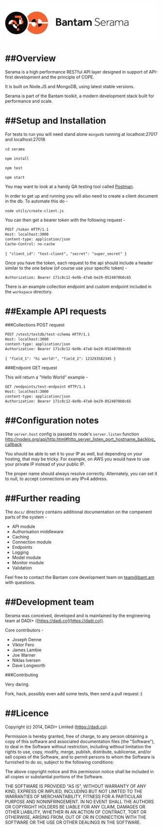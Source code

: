 ![Serama](serama.png)

##Overview
======================

Serama is a high performance RESTful API layer designed in support of API-first development and the principle of COPE.

It is built on Node.JS and MongoDB, using latest stable versions.

Serama is part of the Bantam toolkit, a modern development stack built for performance and scale.

##Setup and Installation
======================

For tests to run you will need stand alone `mongod`s running at localhost:27017 and localhost:27018

`cd serama`

`npm install`

`npm test`

`npm start`

You may want to look at a handy QA testing tool called [Postman](http://www.getpostman.com/).

In order to get up and running you will also need to create a client document in the db.  To automate this do -

`node utils/create-client.js`

You can then get a bearer token with the following request -

    POST /token HTTP/1.1
    Host: localhost:3000
    content-type: application/json
    Cache-Control: no-cache

    { "client_id": "test-client", "secret": "super_secret" }

Once you have the token, each request to the api should include a header similar to the one below (of course use your specific token) -

    Authorization: Bearer 171c8c12-6e9b-47a8-be29-0524070b0c65

There is an example collection endpoint and custom endpoint included in the `workspace` directory.

##Example API requests
======================

###Collections POST request

    POST /vtest/testdb/test-schema HTTP/1.1
    Host: localhost:3000
    content-type: application/json
    Authorization: Bearer 171c8c12-6e9b-47a8-be29-0524070b0c65

    { "field_1": "hi world!", "field_2": 123293582345 }


###Endpoint GET request

This will return a "Hello World" example -

    GET /endpoints/test-endpoint HTTP/1.1
    Host: localhost:3000
    content-type: application/json
    Authorization: Bearer 171c8c12-6e9b-47a8-be29-0524070b0c65

##Configuration notes
======================

The `server.host` config is passed to node's `server.listen` function
http://nodejs.org/api/http.html#http_server_listen_port_hostname_backlog_callback

You should be able to set it to your IP as well, but depending on your hosting, that may be tricky. For example, on AWS you would have to use your private IP instead of your public IP.

The proper name should always resolve correctly. Alternately, you can set it to null, to accept connections on any IPv4 address.

##Further reading
======================

The `docs/` directory contains additional documentation on the compenent parts of the system -

* API module
* Authorisation middleware
* Caching
* Connection module
* Endpoints
* Logging
* Model module
* Monitor module
* Validation

Feel free to contact the Bantam core development team on team@bant.am with questions.

##Development team
======================

Serama was conceived, developed and is maintained by the engineering team at DADI+ ([https://dadi.co](https://dadi.co)).

Core contributors -

* Joseph Denne
* Viktor Fero
* James Lambie
* Joe Warner
* Niklas Iversen
* Dave Longworth

###Contributing

Very daring.

Fork, hack, possibly even add some tests, then send a pull request :)

##Licence
======================

Copyright (c) 2014, DADI+ Limited (https://dadi.co).

Permission is hereby granted, free of charge, to any person obtaining a copy
of this software and associated documentation files (the "Software"), to deal
in the Software without restriction, including without limitation the rights
to use, copy, modify, merge, publish, distribute, sublicense, and/or sell
copies of the Software, and to permit persons to whom the Software is
furnished to do so, subject to the following conditions:

The above copyright notice and this permission notice shall be included in
all copies or substantial portions of the Software.

THE SOFTWARE IS PROVIDED "AS IS", WITHOUT WARRANTY OF ANY KIND, EXPRESS OR
IMPLIED, INCLUDING BUT NOT LIMITED TO THE WARRANTIES OF MERCHANTABILITY,
FITNESS FOR A PARTICULAR PURPOSE AND NONINFRINGEMENT. IN NO EVENT SHALL THE
AUTHORS OR COPYRIGHT HOLDERS BE LIABLE FOR ANY CLAIM, DAMAGES OR OTHER
LIABILITY, WHETHER IN AN ACTION OF CONTRACT, TORT OR OTHERWISE, ARISING FROM,
OUT OF OR IN CONNECTION WITH THE SOFTWARE OR THE USE OR OTHER DEALINGS IN
THE SOFTWARE.

